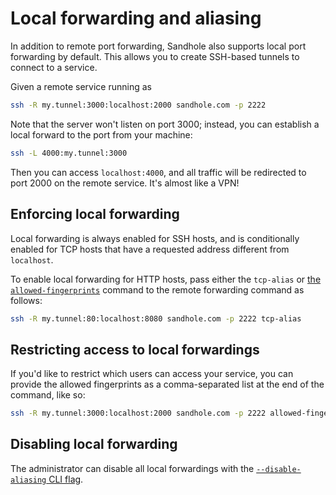 # Local forwarding and aliasing

In addition to remote port forwarding, Sandhole also supports local port forwarding by default. This allows you to create SSH-based tunnels to connect to a service.

Given a remote service running as

```bash
ssh -R my.tunnel:3000:localhost:2000 sandhole.com -p 2222
```

Note that the server won't listen on port 3000; instead, you can establish a local forward to the port from your machine:

```bash
ssh -L 4000:my.tunnel:3000
```

Then you can access `localhost:4000`, and all traffic will be redirected to port 2000 on the remote service. It's almost like a VPN!

## Enforcing local forwarding

Local forwarding is always enabled for SSH hosts, and is conditionally enabled for TCP hosts that have a requested address different from `localhost`.

To enable local forwarding for HTTP hosts, pass either the `tcp-alias` or [the `allowed-fingerprints`](#restricting-access-to-local-forwardings) command to the remote forwarding command as follows:

```bash
ssh -R my.tunnel:80:localhost:8080 sandhole.com -p 2222 tcp-alias
```

## Restricting access to local forwardings

If you'd like to restrict which users can access your service, you can provide the allowed fingerprints as a comma-separated list at the end of the command, like so:

```bash
ssh -R my.tunnel:3000:localhost:2000 sandhole.com -p 2222 allowed-fingerprints=SHA256:GehKyA21BBK6eJCouziacUmqYDNl8BPMGG0CTtLSrbQ,SHA256:bwf4FDtNeZzFv8xHBzHJwRpDRxssCll8w2tCHFC9n1o
```

## Disabling local forwarding

The administrator can disable all local forwardings with the [`--disable-aliasing` CLI flag](./cli.md).
